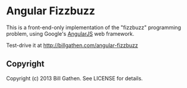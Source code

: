 # Angular Fizzbuzz

This is a front-end-only implementation of the "fizzbuzz" programming problem, using Google's [AngularJS](http://angularjs.org) web framework.

Test-drive it at http://billgathen.com/angular-fizzbuzz

## Copyright

Copyright (c) 2013 Bill Gathen. See LICENSE for details.
